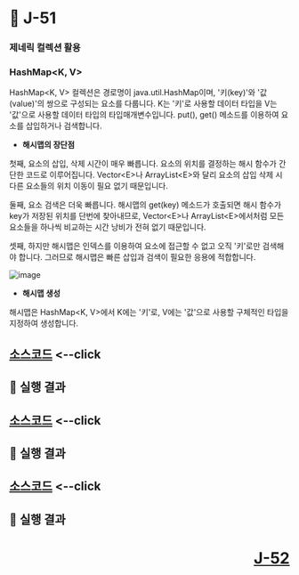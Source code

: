 # 📖 J-51

### 제네릭 컬렉션 활용

### HashMap&lt;K, V&gt;
<p>
  HashMap&lt;K, V&gt; 컬렉션은 경로명이 java.util.HashMap이며, '키(key)'와 '값(value)'의 쌍으로 구성되는 요소를 다룹니다.
  K는 '키'로 사용할 데이터 타입을 V는 '값'으로 사용할 데이터 타입의 타입매개변수입니다.
  put(), get() 메소드를 이용하여 요소를 삽입하거나 검색합니다.
</p>

* **해시맵의 장단점**
<p>
  첫째, 요소의 삽입, 삭제 시간이 매우 빠릅니다. 요소의 위치를 결정하는 해시 함수가 간단한 코드로 이루어집니다.
  Vector&lt;E&gt;나 ArrayList&lt;E&gt;와 달리 요소의 삽입 삭제 시 다른 요소들의 위치 이동이 필요 없기 때문입니다.
</p>
<p>
  둘째, 요소 검색은 더욱 빠릅니다. 해시맵의 get(key) 메소드가 호출되면 해시 함수가 key가 저장된 위치를 단번에 찾아내므로, Vector&lt;E&gt;나 ArrayList&lt;E&gt;에서처럼 모든 요소들을 하나씩 비교하는 시간 낭비가 전혀 없기 때문입니다.
</p>
<p>
  셋째, 하지만 해시맵은 인덱스를 이용하여 요소에 접근할 수 없고 오직 '키'로만 검색해야 합니다. 그러므로 해시맵은 빠른 삽입과 검색이 필요한 응용에 적합합니다.
</p>

![image](https://github.com/user-attachments/assets/a69e1dcb-a4e1-4cf5-8351-cb0fb2ec56e2)

* **해시맵 생성**
<p>
  해시맵은 HashMap&lt;K, V&gt;에서 K에는 '키'로, V에는 '값'으로 사용할 구체적인 타입을 지정하여 생성합니다.
</p>

[소스코드](./.java) <--click
---

📘 실행 결과
---

[소스코드](./.java) <--click
---

📘 실행 결과
---

[소스코드](./.java) <--click
---

📘 실행 결과
---


# <p align="right">[J-52](./J_52.md)</p>
